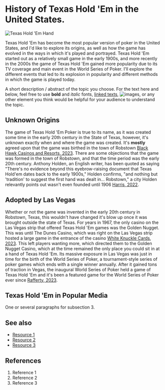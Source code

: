 # History of Texas Hold 'Em in the United States.
![Texas Hold 'Em Hand](https://upswingpoker.com/wp-content/uploads/2019/08/poker-hands-royal-flush-in-texas-holdem-rankings.jpg)

Texas Hold 'Em has become the most popular version of poker in the United States, and I'd like to explore
its origins, as well as how the game has evolved in the ways in which it's played and portrayed. Texas Hold 'Em started out as a relatively small game in the early 1900s, and more recently in the 2000s the game of Texas Hold 'Em gained more popularity due to its TV coverage and main event in the World Series of Poker. I'll explore the different events that led to its explosion in popularity and different methods in which the game is played today.

A short description / abstract of the topic you choose. For the text here and below, feel free to use **bold** and *italic* fonts, [linked texts](url),  ![images](url), or any other element you think would be helpful for your audience to understand the topic.


## Unknown Origins
The game of Texas Hold 'Em Poker is true to its name, as it was created some time in the early 20th century
in the State of Texas, however, it's unknown exactly when and where the game was created. It's **mostly** agreed
upon that the game was birthed in the town of Robstown [Black Hawk Casinos and Resorts, 2023](https://visitblackhawk.org/blog/history-of-texas-hold-em/). There are some objections that the game was formed in the town of Robstown, and that the time period was the early 20th century. 
Anthony Holden, an English writer, has been quoted as saying "There's no evidence beyond this eyebrow-raising 
document that Texas Hold'em dates back to the early 1900s," Holden confirms, "and nothing but 'tradition' to suggest the first hand was dealt in... Robstown," a city Holden relevantly points out wasn't even founded until 1906 [Harris, 2022](https://www.pokernews.com/news/2017/04/poker-pop-culture-047-mystery-texas-holdem-history-27558.htm).


## Adopted by Las Vegas
Whether or not the game was invented in the early 20th century in Robstown, Texas, this wouldn't have changed
it's blow up once it was brought outside the state of Texas. For years in 1967, the only casino on the Las Vegas
strip that offered Texas Hold 'Em games was the Golden Nugget. This was until The Dunes Casino, which was right on
the Las Vegas strip hosted a large game in the entrance of the casino [White Knuckle Cards, 2023](http://whiteknucklecards.com/articles/history_texas_holdem.html). This left players wanting more, which directed them to the
Golden Nugget Casino, which at the time remained the only place you could sit in at a hand of Texas Hold 'Em.
Its massive exposure in Las Vegas was just in time for the birth of the World Series of Poker, a
tournament-style series of poker games which ends with a single winner annually. After it gained tons of traction in Vegas, the inaugural World Series of Poker held a game of Texas Hold 'Em and it's been a featured game for the World Series of Poker ever since [Rafferty, 2023](https://www.britannica.com/topic/Texas-holdem).


## Texas Hold 'Em in Popular Media
One or several paragraphs for subsection 3.

## See also
- [Resource 1](url)
- [Resource 2](url)
- [Resource 3](url)

## References
1. Reference 1
2. Reference 2
3. Reference 3